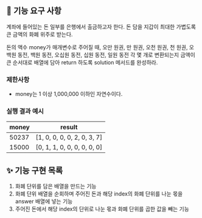 ## 🚀 기능 요구 사항

계좌에 들어있는 돈 일부를 은행에서 출금하고자 한다. 돈 담을 지갑이 최대한 가볍도록 큰 금액의 화폐 위주로 받는다.

돈의 액수 money가 매개변수로 주어질 때, 오만 원권, 만 원권, 오천 원권, 천 원권, 오백원 동전, 백원 동전, 오십원 동전, 십원 동전, 일원 동전 각 몇 개로 변환되는지 금액이 큰 순서대로 배열에 담아 return 하도록 solution 메서드를 완성하라.

### 제한사항

- money는 1 이상 1,000,000 이하인 자연수이다.

### 실행 결과 예시

| money | result |
| --- | --- |
| 50237	| [1, 0, 0, 0, 0, 2, 0, 3, 7] |
| 15000	| [0, 1, 1, 0, 0, 0, 0, 0, 0] |

## ✨ 기능 구현 목록
1. 화폐 단위를 담은 배열을 만드는 기능
2. 화폐 단위 배열을 순회하며 주어진 돈과 해당 index의 화폐 단위를 나눈 몫을 answer 배열에 넣는 기능
3. 주어진 돈에서 해당 index의 단위로 나눈 몫과 화폐 단위를 곱한 값을 빼는 기능